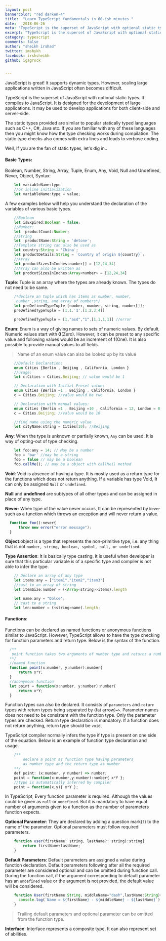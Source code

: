 ```yaml
---
layout: post
bannercolor: "red darken-4"
title:  "Learn TypeScript fundamentals in 60-ish minutes "
date:   2018-06-26
meta: "TypeScript is the superset of JavaScript with optional static types. It compiles to JavaScript. It is designed for the development of large applications. It may be used to develop applications for both client-side and server-side."
excerpt: "TypeScript is the superset of JavaScript with optional static types. It compiles to JavaScript. It is designed for the development of large applications. It may be used to develop applications for both client-side and server-side."
category: typescript
comments: false
author: "sheikh irshad"
twitter: imshykh	
facebook: irshsheikh
github: igagrock


---
```


JavaScript is great! It supports dynamic types. However, scaling large applications written in JavaScript often becomes difficult.

TypeScript is the superset of JavaScript with optional static types. It compiles to JavaScript. It is designed for the development of large applications. It may be used to develop applications for both client-side and server-side.

The static types provided are similar to popular statically typed languages such as C++, C#, Java etc. If you are familiar with any of these languages then you might know how the type checking works during compilation. The static type checks also comes with extra lines and leads to verbose coding.

Well, If you are the fan of static types, let's dig in..

#### Basic Types:
Boolean, Number, String, Array, Tuple, Enum, Any, Void, Null and Undefined, Never, Object, 
Syntax:
```js
    let variableName:type
    //or inline initialization
    let variableName:type = value;
```
A few examples below will help you understand the declaration of the variables of various basic types.
```js
    //Boolean
    let isExpired:Boolean = false;
    //Number:
    let  productCount:Number;
    //String
    let  productName:String = 'detone';
    //Template string can also be used as
    let country:String = 'China';
    let productDetails:String = `Country of origin ${country}`;
    //Array
    let productSizesInInches:number[] = [12,24,34]
    //Array can also be written as
    let prodcutSizesInInches:Array<number> = [12,24,34]
```
**Tuple**: Tuple is an array where the types are already known. The types do not need to be same.
```js
	/*declare an tuple which has items as number, number,
	 number ,string, and array of numbers*/
	let preDefinedTypeTuple:[number, number, string, number[]];
	preDefinedTypeTuple = [1,1,'1',[1,2,3,4]]

	preDefinedTypeTuple = [1,"asd","1",[1,1,1,1]] //error
 ```
**Enum**: Enum is a way of giving names to sets of numeric values. By default, Numeric values start with **0**(Zero). However, it can be preset to any specific value and following values would be an increment of **1**(One). It is also possible to provide manual values to all fields.
> Name of an enum value can also be looked up by its value

```js
    //Default Declaration:
    enum Cities {Berlin , Beijing , California, London }
    //usage:
    let c:Cities = Cities.Beijing; // value would be 1

    // Declaration with Initial Preset value:
    enum Cities {Berlin =1 , Beijing , California, London }
    c = Cities.Beijing; //value would be two

    // Declaration with manual values:
    enum Cities {Berlin =1 , Beijing =10 , California = 12, London = 0 }
    c = Cities.Beijing; //value would be 10

    //find name using the numeric value
    let cityName:string = Cities[10]; //Beijing
```
**Any**: When the type is unknown or partially known, `Any` can be used.
It is way of opting-out of type checking.

```js
    let foo:any = 14; // May be a number
    foo = 'bar' //may be a string
    foo = false // may be a boolean
    foo.callMe(); // may be a object with callMe() method
```
**Void**: Void is absence of having a type. It is mostly used as a return type for the functions which does not return anything. If a variable has type Void, It can only be assigned `Null` or `undefined`.

**Null** and **undefined** are subtypes of all other types and can be assigned in place of any type. 

**Never**: When type of the value never occurs, It can be represented by `Never` such as a function which throws an exception and will never return a value.

```js
  function foo():never{
      throw new error("error message");
  }
```
**Object**:object is a type that represents the non-primitive type, i.e. any thing that is not `number, string, boolean, symbol, null, or undefined`.

**Type Assertion**: It is basically type casting. It is useful when developer is sure that this particular variable is of a specific type and compiler is not able to infer the type.

```js
    // Declare an array of any type
    let items:any = ["item1","item2","item3"]
    //cast to an array of string
    let itemSize:number = (<Array<string>>items).length

    let name:any = "Dolce";
    // cast to a string
    let len:number = (<string>name).length;
```
#### Functions: 
Functions can be declared as named functions or anonymous functions similar to JavaScript. However, TypeScript allows to have the type checking for function parameters and return type. 
Below is the syntax of the function.

```js
  /**
   point function takes two arguments of number type and returns a number
  **/
  //named function
  function point(x:number, y:number):number{
      return x*Y;
  }
  //anonymous function
  let point = function(x:number, y:number):number{
      return x*Y;
  }
```
Function types can also be declared. It consists of `parameters` and `return` types with return types being separated by (fat arrow)`=>`. Parameter names does not need to be consistent with the function type. Only the parameter types are checked. Return type declaration is mandatory. If a function does not return anything, return type should be `void`, 

TypeScript compiler normally infers the type if type is present on one side of the equation. 
Below is an example of function type declaration and usage.

```js
    /** 
        declare a point as function type having parameters 
        as number type and the return type as number
    **/
    def point: (x:number, y:number) => number;
    point = function(x:number,y:number):number{ x*Y };
    //type is automatically inferred by compiler
    point = function(x,y){ x*Y };
```
In TypeScript, Every function parameter is required. Although the values could be given as `null` or `undefined`. But it is mandatory to have equal number of arguments given to a function as the number of parameters function expects.

**Optional Parameter**: They are declared by adding a question mark(`?`) to the name of the parameter. Optional parameters must follow required parameters.

```js
    function user(firstName: string, lastName?: string):string{
        return firstName+lastName;
    }
```
**Default Parameters**: Default parameters are assigned a value during function declaration. Default parameters following after all the required parameter are considered optional and can be omitted during function call. During the function call, if the argument corresponding to default parameter has an `undefined` value or the argument is not provided, the default value will be considered. 
```js
    function User(firstName:String, middleName="dash",lastName:String){
      console.log(`Name = ${firstName} - ${middleName} - ${lastName}`)
    }

```
> Trailing default parameters and optional parameter can be omitted from the function type.
> 

**Interface**: Interface represents a composite type. It can also represent set of abilities.